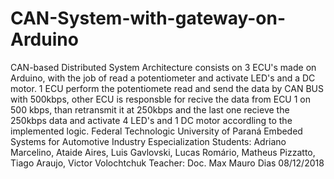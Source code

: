 # CAN-System-with-gateway-on-Arduino
CAN-based Distributed System Architecture consists on 3 ECU's made on Arduino, with the job of read a potentiometer and activate LED's and a DC motor. 1 ECU perform the potentiomete read and send the data by CAN BUS with 500kbps, other ECU is responsble for recive the data from ECU 1 on 500 kbps, than retransmit it at 250kbps and the last one recieve the 250kbps data and activate 4 LED's and 1 DC motor accordling to the implemented logic.
Federal Technologic University of Paraná
Embeded Systems for Automotive Industry Especialization
Students: Adriano Marcelino, Ataide Aires, Luis Gavlovski, Lucas Romário, Matheus Pizzatto, Tiago Araujo, Victor Volochtchuk
Teacher: Doc. Max Mauro Dias
08/12/2018
